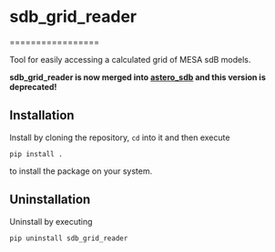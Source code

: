 # sdb_grid_reader
=================

Tool for easily accessing a calculated grid of MESA sdB models. 

**sdb_grid_reader is now merged into [astero_sdb](https://github.com/cespenar/astero_sdb) and this version is deprecated!**

## Installation
Install by cloning the repository, `cd` into it and then execute

    pip install .
    
to  install the package on your system.

## Uninstallation
Uninstall by executing

    pip uninstall sdb_grid_reader

